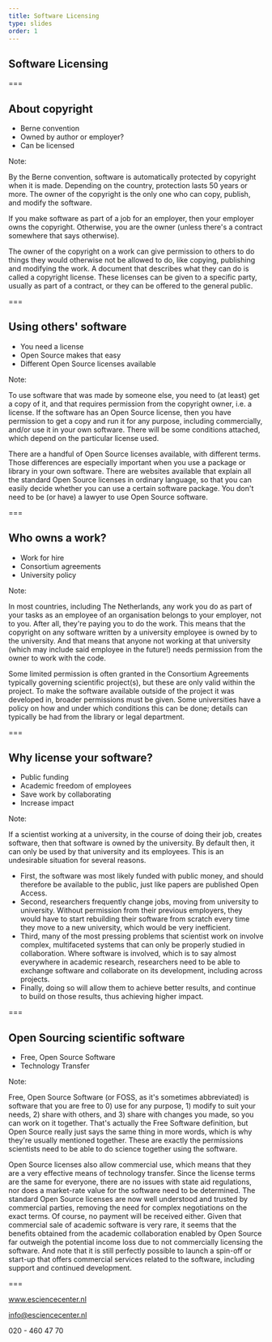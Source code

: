```yaml
---
title: Software Licensing
type: slides
order: 1
---
```


<!-- .slide: data-state="title" -->

## Software Licensing




===

<!-- .slide: data-state="standard" -->

## About copyright

- Berne convention
- Owned by author or employer?
- Can be licensed


Note:

By the Berne convention, software is automatically protected by copyright when it is made. Depending on the country, protection lasts 50 years or more. The owner of the copyright is the only one who can copy, publish, and modify the software.

If you make software as part of a job for an employer, then your employer owns the copyright. Otherwise, you are the owner (unless there's a contract somewhere that says otherwise).

The owner of the copyright on a work can give permission to others to do things they would otherwise not be allowed to do, like copying, publishing and modifying the work. A document that describes what they can do is called a copyright license. These licenses can be given to a specific party, usually as part of a contract, or they can be offered to the general public.


===

<!-- .slide: data-state="standard" -->

## Using others' software

- You need a license
- Open Source makes that easy
- Different Open Source licenses available


Note:

To use software that was made by someone else, you need to (at least) get a copy of it, and that requires permission from the copyright owner, i.e. a license. If the software has an Open Source license, then you have permission to get a copy and run it for any purpose, including commercially, and/or use it in your own software. There will be some conditions attached, which depend on the particular license used.

There are a handful of Open Source licenses available, with different terms. Those differences are especially important when you use a package or library in your own software. There are websites available that explain all the standard Open Source licenses in ordinary language, so that you can easily decide whether you can use a certain software package. You don't need to be (or have) a lawyer to use Open Source software.


===

<!-- .slide: data-state="standard" -->

## Who owns a work?

- Work for hire
- Consortium agreements
- University policy


Note:

In most countries, including The Netherlands, any work you do as part of your tasks as an employee of an organisation belongs to your employer, not to you. After all, they're paying you to do the work. This means that the copyright on any software written by a university employee is owned by to the university. And that means that anyone not working at that university (which may include said employee in the future!) needs permission from the owner to work with the code.

Some limited permission is often granted in the Consortium Agreements typically governing scientific project(s), but these are only valid within the project. To make the software available outside of the project it was developed in, broader permissions must be given. Some universities have a policy on how and under which conditions this can be done; details can typically be had from the library or legal department.


===

<!-- .slide: data-state="standard" -->

## Why license your software?

- Public funding
- Academic freedom of employees
- Save work by collaborating
- Increase impact


Note:

If a scientist working at a university, in the course of doing their job, creates software, then that software is owned by the university. By default then, it can only be used by that university and its employees. This is an undesirable situation for several reasons.

- First, the software was most likely funded with public money, and should therefore be available to the public, just like papers are published Open Access.
- Second, researchers frequently change jobs, moving from university to university. Without permission from their previous employers, they would have to start rebuilding their software from scratch every time they move to a new university, which would be very inefficient.
- Third, many of the most pressing problems that scientist work on involve complex, multifaceted systems that can only be properly studied in collaboration. Where software is involved, which is to say almost everywhere in academic research, researchers need to be able to exchange software and collaborate on its development, including across projects.
- Finally, doing so will allow them to achieve better results, and continue to build on those results, thus achieving higher impact.


===

<!-- .slide: data-state="standard" -->

## Open Sourcing scientific software

- Free, Open Source Software
- Technology Transfer


Note:

Free, Open Source Software (or FOSS, as it's sometimes abbreviated) is software that you are free to 0) use for any purpose, 1) modify to suit your needs, 2) share with others, and 3) share with changes you made, so you can work on it together. That's actually the Free Software definition, but Open Source really just says the same thing in more words, which is why they're usually mentioned together. These are exactly the permissions scientists need to be able to do science together using the software.

Open Source licenses also allow commercial use, which means that they are a very effective means of technology transfer. Since the license terms are the same for everyone, there are no issues with state aid regulations, nor does a market-rate value for the software need to be determined. The standard Open Source licenses are now well understood and trusted by commercial parties, removing the need for complex negotiations on the exact terms. Of course, no payment will be received either. Given that commercial sale of academic software is very rare, it seems that the benefits obtained from the academic collaboration enabled by Open Source far outweigh the potential income loss due to not commercially licensing the software. And note that it is still perfectly possible to launch a spin-off or start-up that offers commercial services related to the software, including support and continued development.



===

<!-- .slide: data-state="keepintouch" -->


www.esciencecenter.nl

info@esciencecenter.nl

020 - 460 47 70
